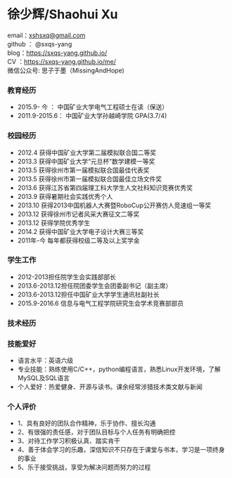 # 徐少辉/Shaohui Xu
email：xshsxq@gmail.com<br>
github ： @sxqs-yang<br>
blog：https://sxqs-yang.github.io/<br>
 CV ：https://sxqs-yang.github.io/me/<br>
微信公众号: 思子于墨（MissingAndHope)<br>

### 教育经历
* 2015.9-  今  ： 中国矿业大学电气工程硕士在读（保送）
* 2011.9-2015.6： 中国矿业大学孙越崎学院 GPA(3.7/4)

### 校园经历
* 2012.4  获得中国矿业大学第二届模拟联合国二等奖
* 2013.3  获得中国矿业大学“元旦杯”数学建模一等奖
* 2013.5  获得徐州市第一届模拟联合国最佳代表奖
* 2013.5  获得徐州市第一届模拟联合国最佳立场文件奖
* 2013.6  获得江苏省第四届理工科大学生人文社科知识竞赛优秀奖
* 2013.9  获得暑期社会实践优秀个人
* 2013.10 获得2013中国机器人大赛暨RoboCup公开赛仿人竞速组一等奖
* 2013.12 获得徐州市记者风采大赛征文二等奖
* 2013.12 获得学院优秀学生
* 2014.2  获得中国矿业大学电子设计大赛三等奖
* 2011年-今 每年都获得校级二等及以上奖学金

### 学生工作
* 2012-2013担任院学生会实践部部长
* 2013.6-2013.12担任院团委学生会团委副书记（副主席）
* 2013.6-2013.12担任中国矿业大学学生通讯社副社长
* 2015.9-2016.6 信息与电气工程学院研究生会学术竞赛部部员

### 技术经历

### 技能爱好
* 语言水平：英语六级
* 专业技能：熟练使用C/C++，python编程语言，熟悉Linux开发环境，了解MySQL及SQL语言
* 个人爱好：热爱健身、开源与读书。课余经常涉猎技术类文献与新闻

### 个人评价
* 1、具有良好的团队合作精神，乐于协作、擅长沟通
* 2、有很强的责任感，对于团队目标与个人任务有明确把控
* 3、对待工作学习积极认真、踏实肯干
* 4、善于体会学习的乐趣，深信知识不只存在于课堂与书本，学习是一项终身的事业
* 5、乐于接受挑战，享受为解决问题而努力的过程